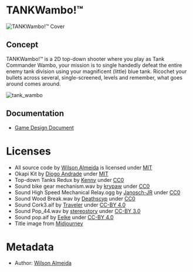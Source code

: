 # TANKWambo!™

![TANKWambo!™ Cover](https://user-images.githubusercontent.com/198530/222150160-1fee1de5-0509-4e1e-88bc-93c9dba3c23d.png)

## Concept

TANKWambo!™ is a 2D top-down shooter where you play as Tank Commander Wambo, your mission is to single handedly defeat the entire enemy tank division using your magnificent (little) blue tank. Ricochet your bullets across several, single-screened, levels and remember, what goes around comes around.

![tank_wambo](https://user-images.githubusercontent.com/198530/225005416-faec8f24-8580-4371-9ab5-b88b811a3bae.png)

## Documentation
* [Game Design Document]

[Game Design Document]:https://docs.google.com/document/d/15nl418lKAzyEeY1fsr5khlauKlQaUlIwVoEO25HYGa4/edit?usp=sharing

# Licenses

* All source code by [Wilson Almeida] is licensed under [MIT]
* Okapi Kit by [Diogo Andrade] under [MIT]
* Top-down Tanks Redux by [Kenny] under [CC0]
* Sound bike gear mechanism.wav by [krypaw] under [CC0]
* Sound High Speed Mechanical Relay.ogg by [Janosch-JR] under [CC0]
* Sound Wood Break.wav by [Deathscyp] under [CC0]
* Sound Cork3.aif by [Traveler] under [CC-BY 4.0]
* Sound Pop_44.wav by [stereostory] under [CC-BY 3.0]
* Sound pop.aif by [Eelke] under [CC-BY 4.0]
* Title image from [Midjourney]

# Metadata

* Author: [Wilson Almeida]

[Wilson Almeida]:https://github.com/wilroda
[Diogo Andrade]:https://github.com/VideojogosLusofona/OkapiKit
[Kenny]:https://www.kenney.nl/assets/topdown-tanks-redux
[krypaw]:https://freesound.org/s/584880/
[Janosch-JR]:https://freesound.org/s/479418/
[Deathscyp]:https://freesound.org/s/443293/
[Traveler]:https://freesound.org/s/16064/
[stereostory]:https://freesound.org/s/391467/
[Eelke]:https://freesound.org/s/156459/
[CC0]:https://creativecommons.org/publicdomain/zero/1.0/
[CC-BY 3.0]:https://creativecommons.org/licenses/by/3.0/
[CC-BY 4.0]:https://creativecommons.org/licenses/by/4.0/
[MIT]:https://opensource.org/license/mit/
[Midjourney]:https://midjourney.com/
